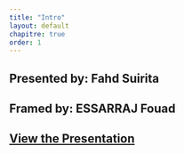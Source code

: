 ```yaml
---
title: "Intro"
layout: default
chapitre: true
order: 1
---
```


## Presented by: **Fahd Suirita**

## Framed by: **ESSARRAJ Fouad**

## [View the Presentation](presentation/index.html)
